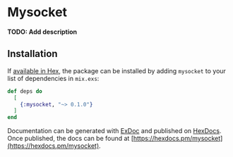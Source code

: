 # Mysocket

**TODO: Add description**

## Installation

If [available in Hex](https://hex.pm/docs/publish), the package can be installed
by adding `mysocket` to your list of dependencies in `mix.exs`:

```elixir
def deps do
  [
    {:mysocket, "~> 0.1.0"}
  ]
end
```

Documentation can be generated with [ExDoc](https://github.com/elixir-lang/ex_doc)
and published on [HexDocs](https://hexdocs.pm). Once published, the docs can
be found at [https://hexdocs.pm/mysocket](https://hexdocs.pm/mysocket).


